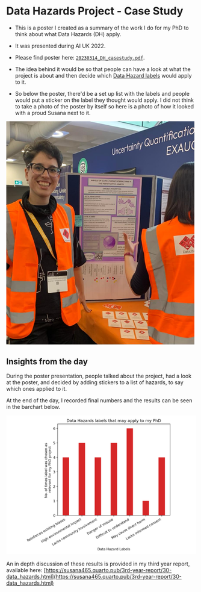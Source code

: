 # Data Hazards Project - Case Study
- This is a poster I created as a summary of the work I do for my PhD to think about what Data Hazards (DH) apply.

- It was presented during AI UK 2022.

- Please find poster here: [`20230314_DH_casestudy.pdf`](20230314_DH_casestudy.pdf).
- The idea behind it would be so that people can have a look at what the project is about and then decide which [Data Hazard labels](https://datahazards.com/contents/data-hazards.html) would apply to it.

- So below the poster, there'd be a set up list with the labels and people would put a sticker on the label they thought would apply. I did not think to take a photo of the poster by itself so here is a photo of how it looked with a proud Susana next to it.

<img src="poster_AIUK.jpeg" alt="Susana in high viz vest, posing next to the poster with PhD project description" width="500"/>

## Insights from the day
During the poster presentation, people talked about the project, had a look at the poster, and decided by adding stickers to a list of hazards, to say which ones applied to it.

At the end of the day, I recorded final numbers and the results can be seen in the barchart below.

![Labels that people chose as applicable for my PhD project](labels-recorded.PNG)

An in depth discussion of these results is provided in my third year report, available here: [https://susana465.quarto.pub/3rd-year-report/30-data_hazards.html](https://susana465.quarto.pub/3rd-year-report/30-data_hazards.html)



